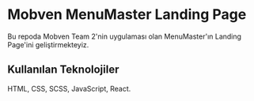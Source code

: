 # Mobven MenuMaster Landing Page
Bu repoda Mobven Team 2'nin uygulaması olan MenuMaster'ın Landing Page'ini geliştirmekteyiz.



## Kullanılan Teknolojiler

HTML, CSS, SCSS, JavaScript, React.

  
